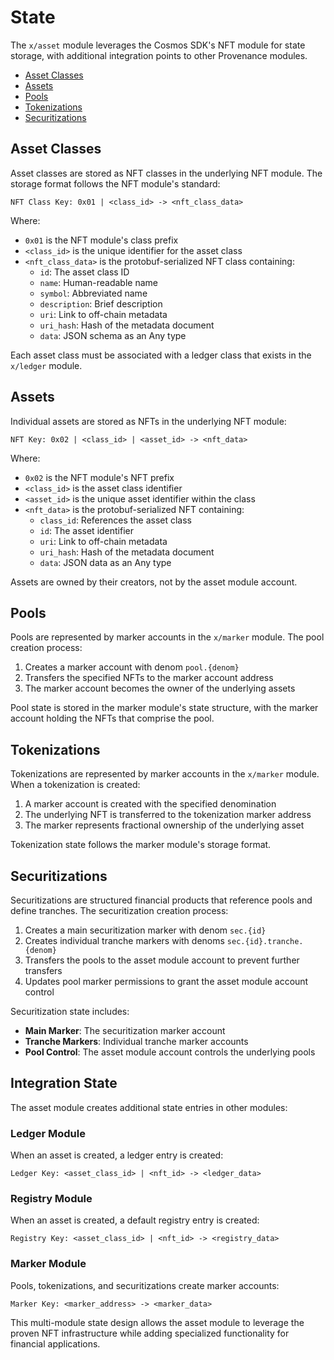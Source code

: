 # State

The `x/asset` module leverages the Cosmos SDK's NFT module for state storage, with additional integration points to other Provenance modules.

<!-- TOC -->
  - [Asset Classes](#asset-classes)
  - [Assets](#assets)
  - [Pools](#pools)
  - [Tokenizations](#tokenizations)
  - [Securitizations](#securitizations)

## Asset Classes

Asset classes are stored as NFT classes in the underlying NFT module. The storage format follows the NFT module's standard:

```
NFT Class Key: 0x01 | <class_id> -> <nft_class_data>
```

Where:
- `0x01` is the NFT module's class prefix
- `<class_id>` is the unique identifier for the asset class
- `<nft_class_data>` is the protobuf-serialized NFT class containing:
  - `id`: The asset class ID
  - `name`: Human-readable name
  - `symbol`: Abbreviated name
  - `description`: Brief description
  - `uri`: Link to off-chain metadata
  - `uri_hash`: Hash of the metadata document
  - `data`: JSON schema as an Any type

Each asset class must be associated with a ledger class that exists in the `x/ledger` module.

## Assets

Individual assets are stored as NFTs in the underlying NFT module:

```
NFT Key: 0x02 | <class_id> | <asset_id> -> <nft_data>
```

Where:
- `0x02` is the NFT module's NFT prefix
- `<class_id>` is the asset class identifier
- `<asset_id>` is the unique asset identifier within the class
- `<nft_data>` is the protobuf-serialized NFT containing:
  - `class_id`: References the asset class
  - `id`: The asset identifier
  - `uri`: Link to off-chain metadata
  - `uri_hash`: Hash of the metadata document
  - `data`: JSON data as an Any type

Assets are owned by their creators, not by the asset module account.

## Pools

Pools are represented by marker accounts in the `x/marker` module. The pool creation process:

1. Creates a marker account with denom `pool.{denom}`
2. Transfers the specified NFTs to the marker account address
3. The marker account becomes the owner of the underlying assets

Pool state is stored in the marker module's state structure, with the marker account holding the NFTs that comprise the pool.

## Tokenizations

Tokenizations are represented by marker accounts in the `x/marker` module. When a tokenization is created:

1. A marker account is created with the specified denomination
2. The underlying NFT is transferred to the tokenization marker address
3. The marker represents fractional ownership of the underlying asset

Tokenization state follows the marker module's storage format.

## Securitizations

Securitizations are structured financial products that reference pools and define tranches. The securitization creation process:

1. Creates a main securitization marker with denom `sec.{id}`
2. Creates individual tranche markers with denoms `sec.{id}.tranche.{denom}`
3. Transfers the pools to the asset module account to prevent further transfers
4. Updates pool marker permissions to grant the asset module account control

Securitization state includes:
- **Main Marker**: The securitization marker account
- **Tranche Markers**: Individual tranche marker accounts
- **Pool Control**: The asset module account controls the underlying pools

## Integration State

The asset module creates additional state entries in other modules:

### Ledger Module
When an asset is created, a ledger entry is created:
```
Ledger Key: <asset_class_id> | <nft_id> -> <ledger_data>
```

### Registry Module
When an asset is created, a default registry entry is created:
```
Registry Key: <asset_class_id> | <nft_id> -> <registry_data>
```

### Marker Module
Pools, tokenizations, and securitizations create marker accounts:
```
Marker Key: <marker_address> -> <marker_data>
```

This multi-module state design allows the asset module to leverage the proven NFT infrastructure while adding specialized functionality for financial applications. 